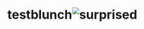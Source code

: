 # testblunch![surprised](https://github.com/user-attachments/assets/69d45de2-d578-4c60-ac82-e82ad40fa4e5)
